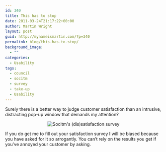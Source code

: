 ```yaml
---
id: 340
title: This has to stop
date: 2011-03-24T21:17:22+00:00
author: Martin Wright
layout: post
guid: http://mynameismartin.com/?p=340
permalink: blog/this-has-to-stop/
background_image:
  - ""
categories:
  - Usability
tags:
  - council
  - socitm
  - survey
  - take-up
  - Usability
---
```

<p style="text-align: left;">
  Surely there is a better way to judge customer satisfaction than an intrusive, distracting pop-up window that demands my attention?
</p>

<p style="text-align: center;">
  <img class="size-full wp-image-341 aligncenter" title="soctim-dissatisfaction" alt="Socitm's (dis)satisfaction survey" src="/assets/img/blog-post-images/2011/03/soctim-dissatisfaction.jpg" width="720" height="322" srcset="/assets/img/blog-post-images/2011/03/soctim-dissatisfaction.jpg 720w, /assets/img/blog-post-images/2011/03/soctim-dissatisfaction-300x134.jpg 300w" sizes="(max-width: 720px) 100vw, 720px" />
</p>

<p style="text-align: left;">
  If you do get me to fill out your satisfaction survey I will be biased because you have asked for it so arrogantly. You can&#8217;t rely on the results you get if you&#8217;ve annoyed your customer by asking.
</p>
